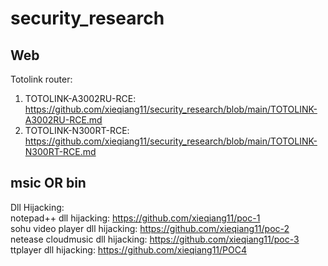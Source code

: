 # security_research

## Web
Totolink router:<br>
1. TOTOLINK-A3002RU-RCE: https://github.com/xieqiang11/security_research/blob/main/TOTOLINK-A3002RU-RCE.md  <br>
2. TOTOLINK-N300RT-RCE: https://github.com/xieqiang11/security_research/blob/main/TOTOLINK-N300RT-RCE.md <br>

## msic OR bin
Dll Hijacking:<br>
notepad++ dll hijacking: https://github.com/xieqiang11/poc-1 <br>
sohu video player dll hijacking: https://github.com/xieqiang11/poc-2 <br>
netease cloudmusic dll hijacking: https://github.com/xieqiang11/poc-3 <br>
ttplayer dll hijacking: https://github.com/xieqiang11/POC4 <br>
